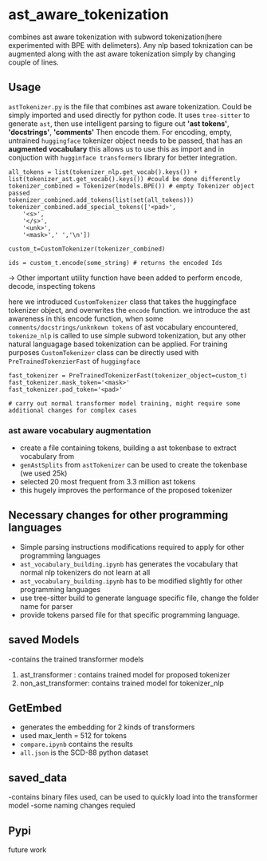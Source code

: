 # ast_aware_tokenization
combines ast aware tokenization with subword tokenization(here experimented with BPE with delimeters). Any nlp based toknization can be augmented along with the ast aware tokenization simply by changing couple of lines.

## Usage

`astTokenizer.py` is the file that combines ast aware tokenization. Could be simply imported and used directly for python code.
It uses `tree-sitter` to generate `ast`, then use intelligent parsing to figure out **'ast tokens'**, **'docstrings'**, **'comments'**
Then encode them. For encoding, empty, untrained `huggingface` tokenizer object needs to be passed, that has an **augmented vocabulary**
this allows us to use this as import and in conjuction with `hugginface transformers` library for better integration.


```
all_tokens = list(tokenizer_nlp.get_vocab().keys()) +  list(tokenizer_ast.get_vocab().keys()) #could be done differently
tokenizer_combined = Tokenizer(models.BPE()) # empty Tokenizer object passed
tokenizer_combined.add_tokens(list(set(all_tokens))) 
tokenizer_combined.add_special_tokens(['<pad>',
    '<s>',
    '</s>',
    '<unk>',
    '<mask>',' ','\n'])

custom_t=CustomTokenizer(tokenizer_combined)

ids = custom_t.encode(some_string) # returns the encoded Ids

```
-> Other important utility function have been added to perform encode, decode, inspecting tokens

here we introduced `CustomTokenizer` class that takes the huggingface tokenizer object, and overwrites the `encode` function.
we introduce the ast awareness in this encode function, when some `comments/docstrings/unknkown tokens` of ast vocabulary encountered,
`tokenize_nlp` is called to use simple subword tokenization, but any other natural languagage based tokenization can be applied.
For training purposes `CustomTokenizer` class can be directly used with `PreTrainedTokenzierFast` of `huggingface`

```
fast_tokenizer = PreTrainedTokenizerFast(tokenizer_object=custom_t)
fast_tokenizer.mask_token='<mask>'
fast_tokenizer.pad_token='<pad>'

# carry out normal transformer model training, might require some additional changes for complex cases

```

### ast aware vocabulary augmentation
- create a file containing tokens, building a ast tokenbase to extract vocabulary from
- `genAstSplits` from `astTokenizer` can be used to create the tokenbase (we used 25k)
- selected 20 most frequent from 3.3 million ast tokens
- this hugely improves the performance of the proposed tokenizer

## Necessary changes for other programming languages
- Simple parsing instructions modifications required to apply for other programming languages
- `ast_vocabulary_building.ipynb` has generates the vocabulary that normal nlp tokenizers do not learn at all
- `ast_vocabulary_building.ipynb` has to be modified slightly for other programming languages
- use tree-sitter build to generate language specific file, change the folder name for parser
- provide tokens parsed file for that specific programming language.

## saved Models
-contains the trained transformer models
1. ast_transformer :  contains trained model for proposed tokenizer
2. non_ast_transformer: contains trained model for tokenizer_nlp

## GetEmbed
- generates the embedding for 2 kinds of transformers
- used max_lenth = 512 for tokens
- `compare.ipynb` contains the results
- `all.json` is the SCD-88 python dataset

## saved_data
-contains binary files used, can be used to quickly load into the transformer model
-some naming changes requied

## Pypi
future work
